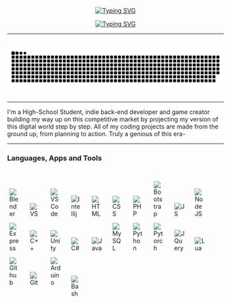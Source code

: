 <p align="center">
  <!-- Typing SVG by DenverCoder1 - https://github.com/DenverCoder1/readme-typing-svg -->
<a href="https://git.io/typing-svg"><img src="https://readme-typing-svg.demolab.com?font=Fira+Code&size=25&duration=3500&pause=10000&color=FFD000E1&center=true&vCenter=true&width=435&lines=TheChosenOne7373836" alt="Typing SVG" /></a>
</p>

<p align="center">
<a href="https://git.io/typing-svg"><img src="https://readme-typing-svg.demolab.com?font=Fira+Code&size=12&duration=1700&pause=3500&color=FFD000E1&center=true&vCenter=true&width=435&lines=Early-Rising+Craftsman+(Developer+%2F+Creator+%2F+Procrastinator)" alt="Typing SVG" /></a>
</p>

---

<br />

<img src="Images/snakeGenerator.svg" style="background:#161b22;">

<br />

---

I'm a High-School Student, indie back-end developer and game creator building my way up on this competitive market by projecting my version of this digital world step by step. All of my coding projects are made from the ground up, from planning to action. Truly a genious of this era-

---

### Languages, Apps and Tools
#

<div style="display: inline-block; margin: 5px;">
    <img align="left" alt="Blender" width="24px" src="https://cdn.jsdelivr.net/gh/devicons/devicon/icons/blender/blender-original.svg" style="padding-right:10px;"/>
</div>

<div style="display: inline-block; margin: 5px;">
    <img align="left" alt="VS" width="24px" src="https://cdn.jsdelivr.net/gh/devicons/devicon/icons/visualstudio/visualstudio-plain.svg" style="padding-right:10px;"/>
</div>

<div style="display: inline-block; margin: 5px;">
    <img align="left" alt="VSCode" width="24px" src="https://cdn.jsdelivr.net/gh/devicons/devicon/icons/vscode/vscode-original.svg" style="padding-right:10px;"/>
</div>

<div style="display: inline-block; margin: 5px;">
    <img align="left" alt="Intellij" width="24px" src="https://cdn.jsdelivr.net/gh/devicons/devicon/icons/intellij/intellij-original.svg" style="padding-right:10px;"/>
</div>

<div style="display: inline-block; margin: 5px;">
    <img align="left" alt="HTML" width="24px" src="https://cdn.jsdelivr.net/gh/devicons/devicon/icons/html5/html5-original.svg" style="padding-right:10px;"/>
</div>

<div style="display: inline-block; margin: 5px;">
    <img align="left" alt="CSS" width="24px" src="https://cdn.jsdelivr.net/gh/devicons/devicon/icons/css3/css3-original.svg" style="padding-right:10px;"/>
</div>

<div style="display: inline-block; margin: 5px;">
    <img align="left" alt="PHP" width="24px" src="https://cdn.jsdelivr.net/gh/devicons/devicon/icons/php/php-plain.svg" style="padding-right:10px;"/>
</div>

<div style="display: inline-block; margin: 5px;">
    <img align="left" alt="Bootstrap" width="24px" src="https://cdn.jsdelivr.net/gh/devicons/devicon/icons/bootstrap/bootstrap-original.svg" style="padding-right:10px;"/>
</div>

<div style="display: inline-block; margin: 5px;">
    <img align="left" alt="JS" width="24px" src="https://cdn.jsdelivr.net/gh/devicons/devicon/icons/javascript/javascript-original.svg" style="padding-right:10px;"/>
</div>

<div style="display: inline-block; margin: 5px;">
    <img align="left" alt="NodeJS" width="24px" src="https://cdn.jsdelivr.net/gh/devicons/devicon/icons/nodejs/nodejs-original.svg" style="padding-right:10px;"/>
</div>

<div style="display: inline-block; margin: 5px;">
    <img align="left" alt="Express" width="24px" src="https://cdn.jsdelivr.net/gh/devicons/devicon/icons/express/express-original.svg" style="padding-right:10px;"/>
</div>

<div style="display: inline-block; margin: 5px;">
    <img align="left" alt="C++" width="24px" src="https://cdn.jsdelivr.net/gh/devicons/devicon/icons/cplusplus/cplusplus-original.svg" style="padding-right:10px;"/>
</div>

<div style="display: inline-block; margin: 5px;">
    <img align="left" alt="Unity" width="24px" src="https://cdn.jsdelivr.net/gh/devicons/devicon/icons/unity/unity-original.svg" style="padding-right:10px;"/>
</div>

<div style="display: inline-block; margin: 5px;">
    <img align="left" alt="C#" width="24px" src="https://cdn.jsdelivr.net/gh/devicons/devicon/icons/csharp/csharp-original.svg" style="padding-right:10px;"/>
</div>

<div style="display: inline-block; margin: 5px;">
    <img align="left" alt="Java" width="24px" src="https://cdn.jsdelivr.net/gh/devicons/devicon/icons/java/java-original.svg" style="padding-right:10px;"/>
</div>

<div style="display: inline-block; margin: 5px;">
    <img align="left" alt="MySQL" width="24px" src="https://cdn.jsdelivr.net/gh/devicons/devicon/icons/mysql/mysql-original.svg" style="padding-right:10px;"/>
</div>

<div style="display: inline-block; margin: 5px;">
    <img align="left" alt="Python" width="24px" src="https://cdn.jsdelivr.net/gh/devicons/devicon/icons/python/python-original.svg" style="padding-right:10px;"/>
</div>

<div style="display: inline-block; margin: 5px;">
    <img align="left" alt="Pytorch" width="24px" src="https://cdn.jsdelivr.net/gh/devicons/devicon/icons/pytorch/pytorch-original.svg" style="padding-right:10px;"/>
</div>

<div style="display: inline-block; margin: 5px;">
    <img align="left" alt="JQuery" width="24px" src="https://cdn.jsdelivr.net/gh/devicons/devicon/icons/jquery/jquery-original.svg" style="padding-right:10px;"/>
</div>

<div style="display: inline-block; margin: 5px;">
    <img align="left" alt="Lua" width="24px" src="https://cdn.jsdelivr.net/gh/devicons/devicon/icons/lua/lua-original.svg" style="padding-right:10px;"/>
</div>

<div style="display: inline-block; margin: 5px;">
    <img align="left" alt="Github" width="24px" src="https://cdn.jsdelivr.net/gh/devicons/devicon/icons/github/github-original.svg" style="padding-right:10px;"/>
</div>

<div style="display: inline-block; margin: 5px;">
    <img align="left" alt="Git" width="24px" src="https://cdn.jsdelivr.net/gh/devicons/devicon/icons/git/git-original.svg" style="padding-right:10px;"/>
</div>

<div style="display: inline-block; margin: 5px;">
    <img align="left" alt="Arduino" width="24px" src="https://cdn.jsdelivr.net/gh/devicons/devicon/icons/arduino/arduino-original.svg" style="padding-right:10px;"/>
</div>

<div style="display: inline-block; margin: 5px;">
    <img align="left" alt="Bash" width="24px" src="https://cdn.jsdelivr.net/gh/devicons/devicon/icons/bash/bash-original.svg" style="padding-right:10px

<br />

#
---